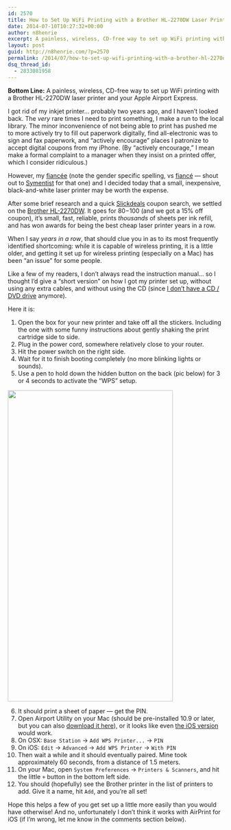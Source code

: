 ```yaml
---
id: 2570
title: How to Set Up WiFi Printing with a Brother HL-2270DW Laser Printer and Your Apple Airport Express
date: 2014-07-10T10:27:32+00:00
author: n8henrie
excerpt: A painless, wireless, CD-free way to set up WiFi printing with a Brother HL-2270DW laser printer and your Apple Airport Express.
layout: post
guid: http://n8henrie.com/?p=2570
permalink: /2014/07/how-to-set-up-wifi-printing-with-a-brother-hl-2270dw-laser-printer-and-your-apple-airport-express/
dsq_thread_id:
  - 2833081958
---
```

**Bottom Line:** A painless, wireless, CD-free way to set up WiFi printing with a Brother HL-2270DW laser printer and your Apple Airport Express.<!--more-->

I got rid of my inkjet printer&#8230; probably two years ago, and I haven&#8217;t looked back. The _very_ rare times I need to print something, I make a run to the local library. The minor inconvenience of not being able to print has pushed me to more actively try to fill out paperwork digitally, find all-electronic was to sign and fax paperwork, and &#8220;actively encourage&#8221; places I patronize to accept digital coupons from my iPhone. (By &#8220;actively encourage,&#8221; I mean make a formal complaint to a manager when they insist on a printed offer, which I consider ridiculous.)

However, my <a href="http://www.merriam-webster.com/dictionary/fiancée" target="_blank">fiancée</a> (note the gender specific spelling, vs <a href="http://www.merriam-webster.com/dictionary/fiancé" target="_blank">fiancé</a> &#8212; shout out to <a href="http://twitter.com/symentist" target="_blank">Symentist</a> for that one) and I decided today that a small, inexpensive, black-and-white laser printer may be worth the expense.

After some brief research and a quick <a href="http://n8h.me/1w3wiaF" target="_blank">Slickdeals</a> coupon search, we settled on the <a href="http://n8h.me/1w3tni3" target="_blank">Brother HL-2270DW</a>. It goes for $80-$100 (and we got a 15% off coupon), it&#8217;s small, fast, reliable, prints _thousands_ of sheets per ink refill, and has won awards for being the best cheap laser printer years in a row.

When I say _years in a row_, that should clue you in as to its most frequently identified shortcoming: while it is capable of wireless printing, it is a little older, and getting it set up for wireless printing (especially on a Mac) has been &#8220;an issue&#8221; for some people.

Like a few of my readers, I don&#8217;t always read the instruction manual&#8230; so I thought I&#8217;d give a &#8220;short version&#8221; on how I got my printer set up, without using any extra cables, and without using the CD (since [I don&#8217;t have a CD / DVD drive](http://n8henrie.com/2012/12/macbook-pro-ssd-upgrade-results/) anymore).

Here it is:

  1. Open the box for your new printer and take off all the stickers. Including the one with some funny instructions about gently shaking the print cartridge side to side.
  2. Plug in the power cord, somewhere relatively close to your router.
  3. Hit the power switch on the right side.
  4. Wait for it to finish booting completely (no more blinking lights or sounds).
  5. Use a pen to hold down the hidden button on the back (pic below) for 3 or 4 seconds to activate the &#8220;WPS&#8221; setup.

<img class="aligncenter" src="http://n8henrie.com/wp-content/uploads/2014/07/20140709_IMG_0588.jpg" alt="" width="385" height="725" /> 

  6. It should print a sheet of paper &#8212; get the PIN.
  7. Open Airport Utility on your Mac (should be pre-installed 10.9 or later, but you can also <a href="http://support.apple.com/kb/DL1664" target="_blank">download it here</a>), or it looks like even <a href="https://itunes.apple.com/us/app/airport-utility/id427276530?mt=8&at=10l5H6" target="_blank">the iOS version</a> would work.
  8. On OSX: `Base Station` -> `Add WPS Printer...` -> `PIN`
  9. On iOS: `Edit` -> `Advanced` -> `Add WPS Printer` -> `With PIN`
 10. Then wait a while and it should eventually paired. Mine took approximately 60 seconds, from a distance of 1.5 meters.
 11. On your Mac, open `System Preferences` -> `Printers & Scanners`, and hit the little `+` button in the bottom left side.
 12. You should (hopefully) see the Brother printer in the list of printers to add. Give it a name, hit `Add`, and you&#8217;re all set!

Hope this helps a few of you get set up a little more easily than you would have otherwise! And no, unfortunately I don&#8217;t think it works with AirPrint for iOS (if I&#8217;m wrong, let me know in the comments section below).